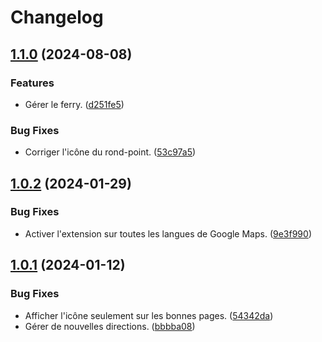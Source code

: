 # Changelog

## [1.1.0](https://github.com/regseb/roadbook/compare/v1.0.2...v1.1.0) (2024-08-08)


### Features

* Gérer le ferry. ([d251fe5](https://github.com/regseb/roadbook/commit/d251fe5bc206ded3dad364739f8b4d7ead343b05))


### Bug Fixes

* Corriger l'icône du rond-point. ([53c97a5](https://github.com/regseb/roadbook/commit/53c97a590d69e6983c0b10fdb9cfc79f8582f087))

## [1.0.2](https://github.com/regseb/roadbook/compare/v1.0.1...v1.0.2) (2024-01-29)

### Bug Fixes

- Activer l'extension sur toutes les langues de Google Maps.
  ([9e3f990](https://github.com/regseb/roadbook/commit/9e3f990be1c885548319e5a6d3fa55551da76a96))

## [1.0.1](https://github.com/regseb/roadbook/compare/v1.0.0...v1.0.1) (2024-01-12)

### Bug Fixes

- Afficher l'icône seulement sur les bonnes pages.
  ([54342da](https://github.com/regseb/roadbook/commit/54342daa2c69c116f3002939fd6e2e0c8cfd51cc))
- Gérer de nouvelles directions.
  ([bbbba08](https://github.com/regseb/roadbook/commit/bbbba08b187b9883f0e601502cc735c915270fb1))

